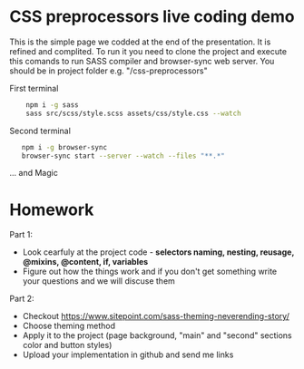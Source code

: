 # CSS preprocessors live coding demo


This is the simple page we codded at the end of the presentation. It is refined and complited.
To run it you need to clone the project and execute this comands to run SASS compiler and browser-sync web server. You should be in project folder e.g. "/css-preprocessors"

 First terminal
```sh
    npm i -g sass
    sass src/scss/style.scss assets/css/style.css --watch
 ```
 Second terminal
 ```sh
    npm i -g browser-sync
    browser-sync start --server --watch --files "**.*"
 ```
   ... and Magic 

# Homework
    
Part 1: 
  - Look cearfuly at the project code - **selectors naming, nesting, reusage, @mixins, @content, if, variables**
  - Figure out how the things work and if you don't get something write your questions and we will discuse them

Part 2:
  - Checkout https://www.sitepoint.com/sass-theming-neverending-story/
  - Choose theming method
  - Apply it to the project (page background, "main" and "second" sections color and button styles)
  - Upload your implementation in github and send me links


